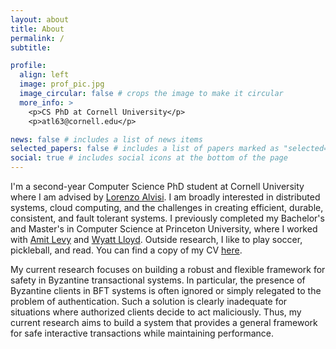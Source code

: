 ```yaml
---
layout: about
title: About
permalink: /
subtitle:

profile:
  align: left
  image: prof_pic.jpg
  image_circular: false # crops the image to make it circular
  more_info: >
    <p>CS PhD at Cornell University</p>
    <p>atl63@cornell.edu</p>

news: false # includes a list of news items
selected_papers: false # includes a list of papers marked as "selected={true}"
social: true # includes social icons at the bottom of the page
---
```


I'm a second-year Computer Science PhD student at Cornell University where I am advised by [Lorenzo Alvisi](https://www.cs.cornell.edu/lorenzo/).
I am broadly interested in distributed systems, cloud computing, and the challenges in creating efficient, durable, consistent, and fault tolerant systems.
I previously completed my Bachelor's and Master's in Computer Science at Princeton University, where I worked with [Amit Levy](https://www.amitlevy.com/) and [Wyatt Lloyd](https://www.cs.princeton.edu/~wlloyd/).
Outside research, I like to play soccer, pickleball, and read.
You can find a copy of my CV [here](/assets/pdf/AustinLiCV.pdf).

My current research focuses on building a robust and flexible framework for safety in Byzantine transactional systems.
In particular, the presence of Byzantine clients in BFT systems is often ignored or simply relegated to the problem of authentication.
Such a solution is clearly inadequate for situations where authorized clients decide to act maliciously.
Thus, my current research aims to build a system that provides a general framework for safe interactive transactions while maintaining performance.
